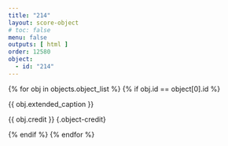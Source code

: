 ```yaml
---
title: "214"
layout: score-object
# toc: false
menu: false
outputs: [ html ]
order: 12580
object:
  - id: "214"
---
```


{% for obj in objects.object_list %}
{% if obj.id == object[0].id %}

{{ obj.extended_caption }}

{{ obj.credit }} {.object-credit}

{% endif %}
{% endfor %}
